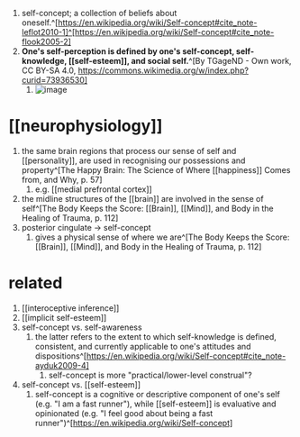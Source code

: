 1. self-concept; a collection of beliefs about oneself.^[https://en.wikipedia.org/wiki/Self-concept#cite_note-leflot2010-1]^[https://en.wikipedia.org/wiki/Self-concept#cite_note-flook2005-2]
2. **One's self-perception is defined by one's self-concept, self-knowledge, [[self-esteem]], and social self.**^[By TGageND - Own work, CC BY-SA 4.0, https://commons.wikimedia.org/w/index.php?curid=73936530]
	1. ![image](https://upload.wikimedia.org/wikipedia/commons/thumb/0/06/The_constituent_on_one%27s_self.png/480px-The_constituent_on_one%27s_self.png)

# [[neurophysiology]]
1. the same brain regions that process our sense of self and [[personality]], are used in recognising our possessions and property^[The Happy Brain: The Science of Where [[happiness]] Comes from, and Why, p. 57]
	1. e.g. [[medial prefrontal cortex]]
2. the midline structures of the [[brain]] are involved in the sense of self^[The Body Keeps the Score: [[Brain]], [[Mind]], and Body in the Healing of Trauma, p. 112]
3. posterior cingulate → self-concept
	1. gives a physical sense of where we are^[The Body Keeps the Score: [[Brain]], [[Mind]], and Body in the Healing of Trauma, p. 112]

# related
1. [[interoceptive inference]]
2. [[implicit self-esteem]]
3. self-concept vs. self-awareness
	1. the latter refers to the extent to which self-knowledge is defined, consistent, and currently applicable to one's attitudes and dispositions^[https://en.wikipedia.org/wiki/Self-concept#cite_note-ayduk2009-4]
		1. self-concept is more "practical/lower-level construal"?
4. self-concept vs. [[self-esteem]]
	1. self-concept is a cognitive or descriptive component of one's self (e.g. "I am a fast runner"), while [[self-esteem]] is evaluative and opinionated (e.g. "I feel good about being a fast runner")^[https://en.wikipedia.org/wiki/Self-concept]